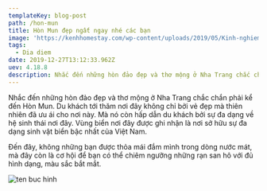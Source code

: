 ```yaml
---
templateKey: blog-post
path: /hon-mun
title: Hòn Mun đẹp ngất ngay nhé các bạn
image: 'https://kenhhomestay.com/wp-content/uploads/2019/05/Kinh-nghiem-du-lich-Hon-Mun-1.jpg' 
tags:
  - Dia diem
date: 2019-12-27T13:12:33.962Z
uev: 4.18.8
description: Nhắc đến những hòn đảo đẹp và thơ mộng ở Nha Trang chắc chắn phải kể đến Hòn Mun.
---
```


Nhắc đến những hòn đảo đẹp và thơ mộng ở Nha Trang chắc chắn phải kể đến Hòn Mun. Du khách tới thăm nơi đây không chỉ bởi vẻ đẹp mà thiên nhiên đã ưu ái cho nơi này. Mà nó còn hấp dẫn du khách bởi sự đa dạng về hệ sinh thái nơi đây. Vùng biển nơi đây được ghi nhận là nơi sở hữu sự đa dạng sinh vật biển bậc nhất của Việt Nam. 

Đến đây, không những bạn được thỏa mái đắm mình trong dòng nước mát, mà đây còn là cơ hội để bạn có thể chiêm ngưỡng những rạn san hô với đủ hình dạng, màu sắc bắt mắt.


![ten buc hinh](https://kenhdulichnhatrang.com/Media/Upload/hon-mun-nha-trang-1.jpg "ten buc hinh")


